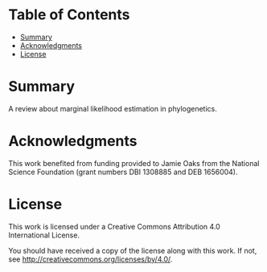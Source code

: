 Table of Contents
=================

 -  [Summary](#summary)
 -  [Acknowledgments](#acknowledgments)
 -  [License](#license)


Summary
=======

A review about marginal likelihood estimation in phylogenetics.

Acknowledgments
================

This work benefited from funding provided to Jamie Oaks from the National
Science Foundation (grant numbers DBI 1308885 and DEB 1656004).

License
=======

This work is licensed under a Creative Commons Attribution 4.0
International License.

You should have received a copy of the license along with this
work. If not, see <http://creativecommons.org/licenses/by/4.0/>.
